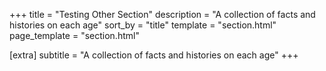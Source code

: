 ﻿+++
title = "Testing Other Section"
description = "A collection of facts and histories on each age"
sort_by = "title"
template = "section.html"
page_template = "section.html"

[extra]
subtitle = "A collection of facts and histories on each age"
+++
